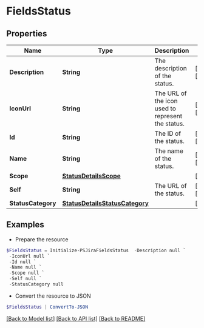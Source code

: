 # FieldsStatus
## Properties

Name | Type | Description | Notes
------------ | ------------- | ------------- | -------------
**Description** | **String** | The description of the status. | [optional] [readonly] 
**IconUrl** | **String** | The URL of the icon used to represent the status. | [optional] [readonly] 
**Id** | **String** | The ID of the status. | [optional] [readonly] 
**Name** | **String** | The name of the status. | [optional] [readonly] 
**Scope** | [**StatusDetailsScope**](StatusDetailsScope.md) |  | [optional] 
**Self** | **String** | The URL of the status. | [optional] [readonly] 
**StatusCategory** | [**StatusDetailsStatusCategory**](StatusDetailsStatusCategory.md) |  | [optional] 

## Examples

- Prepare the resource
```powershell
$FieldsStatus = Initialize-PSJiraFieldsStatus  -Description null `
 -IconUrl null `
 -Id null `
 -Name null `
 -Scope null `
 -Self null `
 -StatusCategory null
```

- Convert the resource to JSON
```powershell
$FieldsStatus | ConvertTo-JSON
```

[[Back to Model list]](../README.md#documentation-for-models) [[Back to API list]](../README.md#documentation-for-api-endpoints) [[Back to README]](../README.md)

